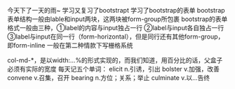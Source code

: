 今天下了一天的雨~
学习又复习了bootstrapt
学习了bootstrap的表单
bootstrap表单结构一般由lable和input两块，这两块被form-group所包裹
bootstrap的表单格式一般由三种，①label的内容与input独占一行  ②label与input各自独占一行 
③label与input在同一行（form-horizontal），但是同行还有其他form-group，即form-inline
一般在第二种情款下写栅格系统

col-md-*，是以width:...%的形式实现的，而我们知道，用百分比的话，父盒子必须有实际的宽度
每天记五个单词：
elicit n.引诱，引出
bolster v.加强，改善
convene v.召集，召开
bearing n.方位；关系；举止
culminate v.以...告终
